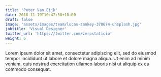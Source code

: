 ```yaml
---
title: 'Peter Van Eijk'
date: 2018-11-19T10:47:58+10:00
draft: false
image: 'assets/images/team/lucas-sankey-378674-unsplash.jpg'
jobtitle: 'Visual Designer'
twitter_url: 'https://twitter.com/zerostaticio'
weight: 6
---
```


Lorem ipsum dolor sit amet, consectetur adipiscing elit, sed do eiusmod tempor incididunt ut labore et dolore magna aliqua. Ut enim ad minim veniam, quis nostrud exercitation ullamco laboris nisi ut aliquip ex ea commodo consequat.
